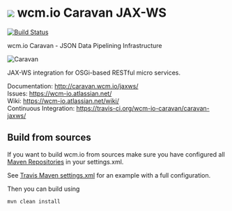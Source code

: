 <img src="http://wcm.io/images/favicon-16@2x.png"/> wcm.io Caravan JAX-WS
======
[![Build Status](https://travis-ci.org/wcm-io-caravan/caravan-jaxws.png?branch=develop)](https://travis-ci.org/wcm-io-caravan/caravan-jaxws)

wcm.io Caravan - JSON Data Pipelining Infrastructure

![Caravan](http://caravan.wcm.io/images/caravan.gif)

JAX-WS integration for OSGi-based RESTful micro services.

Documentation: http://caravan.wcm.io/jaxws/<br/>
Issues: https://wcm-io.atlassian.net/<br/>
Wiki: https://wcm-io.atlassian.net/wiki/<br/>
Continuous Integration: https://travis-ci.org/wcm-io-caravan/caravan-jaxws/


## Build from sources

If you want to build wcm.io from sources make sure you have configured all [Maven Repositories](http://caravan.wcm.io/maven.html) in your settings.xml.

See [Travis Maven settings.xml](https://github.com/wcm-io-caravan/caravan-jaxws/blob/master/.travis.maven-settings.xml) for an example with a full configuration.

Then you can build using

```
mvn clean install
```
